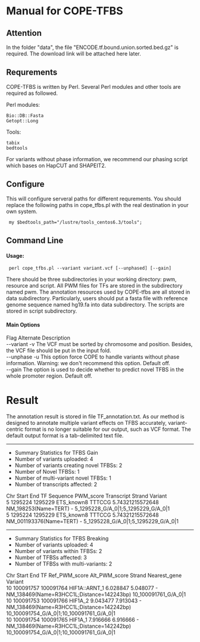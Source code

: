 # Manual for COPE-TFBS

## Attention
In the folder "data", the file "ENCODE.tf.bound.union.sorted.bed.gz" is required. The download link will be attached here later.

## Requrements

COPE-TFBS is written by Perl. Several Perl modules and other tools are required as followed.

Perl modules:  

    Bio::DB::Fasta
    Getopt::Long
    
Tools:  

    tabix
    bedtools
    
For variants without phase information, we recommend our phasing script which bases on HapCUT and SHAPEIT2.

## Configure

This will configure serveral paths for different requrements. You should replace the following paths in cope_tfbs.pl with the real destination in your own system.

     my $bedtools_path="/lustre/tools_centos6.3/tools";


## Command Line

#### Usage:

	 perl cope_tfbs.pl --variant variant.vcf [--unphased] [--gain]

There should be three subdirectories in your working directory: pwm, resource and script. All PWM files for TFs are stored in the subdirectory named pwm. The annotation resources used by COPE-tfbs are all stored in data subdirectory. Particularly, users should put a fasta file with reference genome sequence named hg19.fa into data subdirectory. The scripts are stored in script subdirectory.

#### Main Options
Flag	 Alternate	 Description  
--variant 		 -v	The VCF must be sorted by chromosome and position. Besides, the VCF file should be put in the input fold.  
--unphase    -u		 This option force COPE to handle variants without phase information. Warning: we don't recommend this option. Default off.  
--gain	     		 The option is used to decide whether to predict novel TFBS in the whole promoter region. Default off.


# Result
The annotation result is stored in file TF_annotation.txt. As our method is designed to annotate multiple variant effects on TFBS accurately, variant-centric format is no longer suitable for our output, such as VCF format. The default output format is a tab-delimited text file.


***
* Summary Statistics for TFBS Gain
* Number of variants uploaded: 4
* Number of variants creating novel TFBSs: 2
* Number of Novel TFBSs: 1
* Number of multi-variant novel TFBSs: 1
* Number of transcripts affected: 2

Chr	 Start		End	  TF	Sequence	PWM_score	Transcript	Strand	Variant  
5	 1295224	1295229	  ETS_known8		TTTCCG		5.74321215572648	NM_198253(Name=TERT)	-	5_1295228_G/A_0|1;5_1295229_G/A_0|1  
5	 1295224	1295229	  ETS_known8		TTTCCG		5.74321215572648	NM_001193376(Name=TERT)	-	5_1295228_G/A_0|1;5_1295229_G/A_0|1  

***
* Summary Statistics for TFBS Breaking
* Number of variants uploaded: 4
* Number of variants within TFBSs: 2
* Number of TFBSs affected: 3
* Number of TFBSs with multi-variants: 2

Chr	 Start	  End  TF	       Ref_PWM_score	Alt_PWM_score	Strand	Nearest_gene	Variant  
10	 100091757     100091764       HIF1A::ARNT_1	6.028847	5.048077		-	NM_138469(Name=R3HCC1L;Distance=142243bp)	10_100091761_G/A_0|1  
10	 100091753     100091766       HIF1A_2		9.043477	7.913043		-	NM_138469(Name=R3HCC1L;Distance=142242bp)	10_100091754_G/A_0|1;10_100091761_G/A_0|1  
10	 100091754     100091765       HIF1A_1		7.916666	6.916666		-	NM_138469(Name=R3HCC1L;Distance=142242bp)	10_100091754_G/A_0|1;10_100091761_G/A_0|1  

